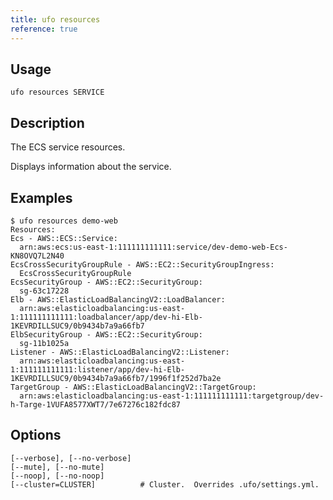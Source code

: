 ```yaml
---
title: ufo resources
reference: true
---
```


## Usage

    ufo resources SERVICE

## Description

The ECS service resources.

Displays information about the service.

## Examples

    $ ufo resources demo-web
    Resources:
    Ecs - AWS::ECS::Service:
      arn:aws:ecs:us-east-1:111111111111:service/dev-demo-web-Ecs-KN8OVQ7L2N40
    EcsCrossSecurityGroupRule - AWS::EC2::SecurityGroupIngress:
      EcsCrossSecurityGroupRule
    EcsSecurityGroup - AWS::EC2::SecurityGroup:
      sg-63c17228
    Elb - AWS::ElasticLoadBalancingV2::LoadBalancer:
      arn:aws:elasticloadbalancing:us-east-1:111111111111:loadbalancer/app/dev-hi-Elb-1KEVRDILLSUC9/0b9434b7a9a66fb7
    ElbSecurityGroup - AWS::EC2::SecurityGroup:
      sg-11b1025a
    Listener - AWS::ElasticLoadBalancingV2::Listener:
      arn:aws:elasticloadbalancing:us-east-1:111111111111:listener/app/dev-hi-Elb-1KEVRDILLSUC9/0b9434b7a9a66fb7/1996f1f252d7ba2e
    TargetGroup - AWS::ElasticLoadBalancingV2::TargetGroup:
      arn:aws:elasticloadbalancing:us-east-1:111111111111:targetgroup/dev-h-Targe-1VUFA8577XWT7/7e67276c182fdc87


## Options

```
[--verbose], [--no-verbose]  
[--mute], [--no-mute]        
[--noop], [--no-noop]        
[--cluster=CLUSTER]          # Cluster.  Overrides .ufo/settings.yml.
```

